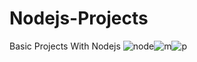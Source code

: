 # Nodejs-Projects
Basic Projects With Nodejs
![node](https://github.com/littlesarker/Nodejs-Projects/assets/61264159/9dad053c-b683-4dd6-996f-0d2c02a06817)![m](https://github.com/littlesarker/Nodejs-Projects/assets/61264159/9af902bb-d025-462f-952c-99805662a634)![p](https://github.com/littlesarker/Nodejs-Projects/assets/61264159/27d98dbd-7e44-4375-8421-b72d872979dc)
